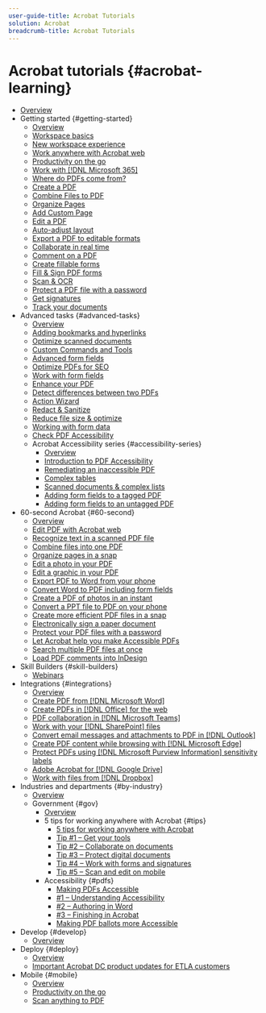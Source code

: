 ```yaml
---
user-guide-title: Acrobat Tutorials
solution: Acrobat
breadcrumb-title: Acrobat Tutorials
---
```


# Acrobat tutorials {#acrobat-learning}

+ [Overview](overview.md)
+ Getting started {#getting-started}
  + [Overview](getting-started/getting-started-overview.md)
  + [Workspace basics](getting-started/get-to-know-the-acrobat-dc-interface.md)
  + [New workspace experience](getting-started/new-workspace.md)
  + [Work anywhere with Acrobat web](getting-started/acrobatweb.md)
  + [Productivity on the go](getting-started/productivity.md)
  + [Work with [!DNL Microsoft 365]](https://experienceleague.adobe.com/docs/document-cloud-learn/acrobat-learning/integrations/integrate-overview.html#microsoft)
  + [Where do PDFs come from?](getting-started/where-do-pdfs-come-from.md)
  + [Create a PDF](getting-started/create-pdf.md)
  + [Combine Files to PDF](getting-started/combine-to-pdf.md)
  + [Organize Pages](getting-started/organize.md)
  + [Add Custom Page](getting-started/add-custom-page.md)
  + [Edit a PDF](getting-started/edit-pdf.md)
  + [Auto-adjust layout](getting-started/auto-adjust-layout.md)
  + [Export a PDF to editable formats](getting-started/export-pdf.md)
  + [Collaborate in real time](getting-started/collaborate.md)
  + [Comment on a PDF](getting-started/comment-on-pdf-files.md)
  + [Create fillable forms](getting-started/create-fillable-forms.md)
  + [Fill & Sign PDF forms](getting-started/fill-and-sign.md)
  + [Scan & OCR](getting-started/scan-and-ocr.md)
  + [Protect a PDF file with a password](getting-started/password-protect.md)
  + [Get signatures](getting-started/signatures.md)
  + [Track your documents](getting-started/track.md)
+ Advanced tasks {#advanced-tasks}
  + [Overview](advanced-tasks/advanced-tasks-overview.md)
  + [Adding bookmarks and hyperlinks](advanced-tasks/bookmarks.md)
  + [Optimize scanned documents](advanced-tasks/optimizescan.md)
  + [Custom Commands and Tools](advanced-tasks/custom.md)
  + [Advanced form fields](advanced-tasks/advancedforms.md)
  + [Optimize PDFs for SEO](advanced-tasks/optimizeseo.md)
  + [Work with form fields](advanced-tasks/workforms.md)
  + [Enhance your PDF](advanced-tasks/enhance.md)
  + [Detect differences between two PDFs](advanced-tasks/compare.md)
  + [Action Wizard](advanced-tasks/action.md)
  + [Redact & Sanitize](advanced-tasks/redact.md)
  + [Reduce file size & optimize](advanced-tasks/reduce.md)
  + [Working with form data](advanced-tasks/formdata.md)
  + [Check PDF Accessibility](advanced-tasks/accessibility.md)
  + Acrobat Accessibility series {#accessibility-series}
     + [Overview](advanced-tasks/accessibility-series.md)
     + [Introduction to PDF Accessibility](advanced-tasks/accessibilitysession1.md)
     + [Remediating an inaccessible PDF](advanced-tasks/accessibilitysession2.md)
     + [Complex tables](advanced-tasks/accessibilitysession3.md)
     + [Scanned documents & complex lists](advanced-tasks/accessibilitysession4.md)
     + [Adding form fields to a tagged PDF](advanced-tasks/accessibilitysession5.md)
     + [Adding form fields to an untagged PDF](advanced-tasks/accessibilitysession6.md)
+ 60-second Acrobat {#60-second}
  + [Overview](60-second/60-second-overview.md)
  + [Edit PDF with Acrobat web](60-second/edit.md)
  + [Recognize text in a scanned PDF file](60-second/textrecognition.md)
  + [Combine files into one PDF](60-second/combine-to-one-pdf.md)
  + [Organize pages in a snap](60-second/organize.md)
  + [Edit a photo in your PDF](60-second/editphoto.md)
  + [Edit a graphic in your PDF](60-second/editgraphic.md)
  + [Export PDF to Word from your phone](60-second/exportwordphone.md)
  + [Convert Word to PDF including form fields](60-second/wordform.md)
  + [Create a PDF of photos in an instant](60-second/photo.md)
  + [Convert a PPT file to PDF on your phone](60-second/phone.md)
  + [Create more efficient PDF files in a snap](60-second/optimize.md)
  + [Electronically sign a paper document](60-second/sign.md)
  + [Protect your PDF files with a password](60-second/protect.md)
  + [Let Acrobat help you make Accessible PDFs](60-second/accessible.md)
  + [Search multiple PDF files at once](60-second/search.md)
  + [Load PDF comments into InDesign](60-second/indesign.md)
+ Skill Builders {#skill-builders}
  + [Webinars](skill-builder/skill-builder-webinars.md)
+ Integrations {#integrations}
  + [Overview](integrate/integrate-overview.md)
  + [Create PDF from [!DNL Microsoft Word]](integrate/createfromword.md)
  + [Create PDFs in [!DNL Office] for the web](integrate/createofficeweb.md)
  + [PDF collaboration in [!DNL Microsoft Teams]](integrate/acrobatandteams.md)
  + [Work with your [!DNL SharePoint] files](integrate/acrobatandsp.md)
  + [Convert email messages and attachments to PDF in [!DNL Outlook]](integrate/outlook.md)
  + [Create PDF content while browsing with [!DNL Microsoft Edge]](integrate/edge.md)
  + [Protect PDFs using [!DNL Microsoft Purview Information] sensitivity labels](integrate/microsoftsensitivitylabels.md)
  + [Adobe Acrobat for [!DNL Google Drive]](integrate/acrobatandgoogle.md)
  + [Work with files from [!DNL Dropbox]](integrate/acrobat-dropbox.md)
+ Industries and departments {#by-industry}
  + [Overview](industry/industry-overview.md)
  + Government {#gov}
    + [Overview](industry/gov/gov-overview.md)
    + 5 tips for working anywhere with Acrobat {#tips}
      + [5 tips for working anywhere with Acrobat](industry/gov/5-tips-for-working-anywhere-with-acrobat-dc-for-government.md) 
      + [Tip #1 – Get your tools](industry/gov/get-your-tools.md)
      + [Tip #2 – Collaborate on documents](industry/gov/collaborate-on-documents.md)
      + [Tip #3 – Protect digital documents](industry/gov/protect-digital-documents.md)
      + [Tip #4 – Work with forms and signatures](industry/gov/work-with-forms-and-signatures.md)
      + [Tip #5 – Scan and edit on mobile](industry/gov/scan-and-edit-on-mobile.md)
    + Accessibility {#pdfs}
      + [Making PDFs Accessible](industry/gov/making-pdfs-accessible.md)
      + [#1 – Understanding Accessibility](industry/gov/understanding-accessibility.md)
      + [#2 – Authoring in Word](industry/gov/authoring-in-word.md)
      + [#3 – Finishing in Acrobat](industry/gov/finishing-in-acrobat.md)
      + [Making PDF ballots more Accessible](industry/gov/making-pdf-ballots-accessible.md)
+ Develop {#develop}
  + [Overview](develop/develop-overview.md)
+ Deploy {#deploy}
  + [Overview](deploy/deploy-overview.md)
  + [Important Acrobat DC product updates for ETLA customers](deploy/signentitlementchanges.md)
+ Mobile {#mobile}
  + [Overview](mobile/mobile-overview.md)
  + [Productivity on the go](https://experienceleague.adobe.com/docs/document-cloud-learn/acrobat-learning/getting-started/productivity.html)
  +  [Scan anything to PDF](mobile/scan-mobile-app.md)
